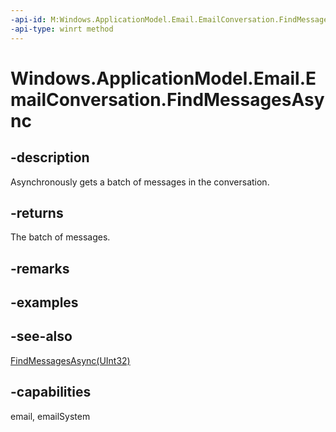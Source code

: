 ```yaml
---
-api-id: M:Windows.ApplicationModel.Email.EmailConversation.FindMessagesAsync
-api-type: winrt method
---
```


<!-- Method syntax
public Windows.Foundation.IAsyncOperation<Windows.Foundation.Collections.IVectorView<Windows.ApplicationModel.Email.EmailMessage>> FindMessagesAsync()
-->

# Windows.ApplicationModel.Email.EmailConversation.FindMessagesAsync

## -description
Asynchronously gets a batch of messages in the conversation.

## -returns
The batch of messages.

## -remarks

## -examples

## -see-also
[FindMessagesAsync(UInt32)](emailconversation_findmessagesasync_1306641635.md)
## -capabilities
email, emailSystem
